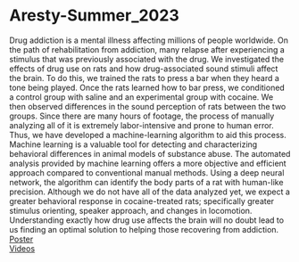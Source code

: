# Aresty-Summer_2023
Drug addiction is a mental illness affecting millions of people worldwide. On the path of rehabilitation from addiction, many relapse after experiencing a stimulus that was previously associated with the drug. We investigated the effects of drug use on rats and how drug-associated sound stimuli affect the brain. To do this, we trained the rats to press a bar when they heard a tone being played. Once the rats learned how to bar press, we conditioned a control group with saline and an experimental group with cocaine. We then observed differences in the sound perception of rats between the two groups. Since there are many hours of footage, the process of manually analyzing all of it is extremely labor-intensive and prone to human error. Thus, we have developed a machine-learning algorithm to aid this process. Machine learning is a valuable tool for detecting and characterizing behavioral differences in animal models of substance abuse. The automated analysis provided by machine learning offers a more objective and efficient approach compared to conventional manual methods. Using a deep neural network, the algorithm can identify the body parts of a rat with human-like precision. Although we do not have all of the data analyzed yet, we expect a greater behavioral response in cocaine-treated rats; specifically greater stimulus orienting, speaker approach, and changes in locomotion. Understanding exactly how drug use affects the brain will no doubt lead to us finding an optimal solution to helping those recovering from addiction.
[Poster](https://docs.google.com/presentation/d/1cflYYVndy6dIP75GDZQyMgeQryhIlTUpkazD3KBdN2U/edit?usp=sharing) <br />
[Videos](https://rutgers.app.box.com/folder/216203572847)
